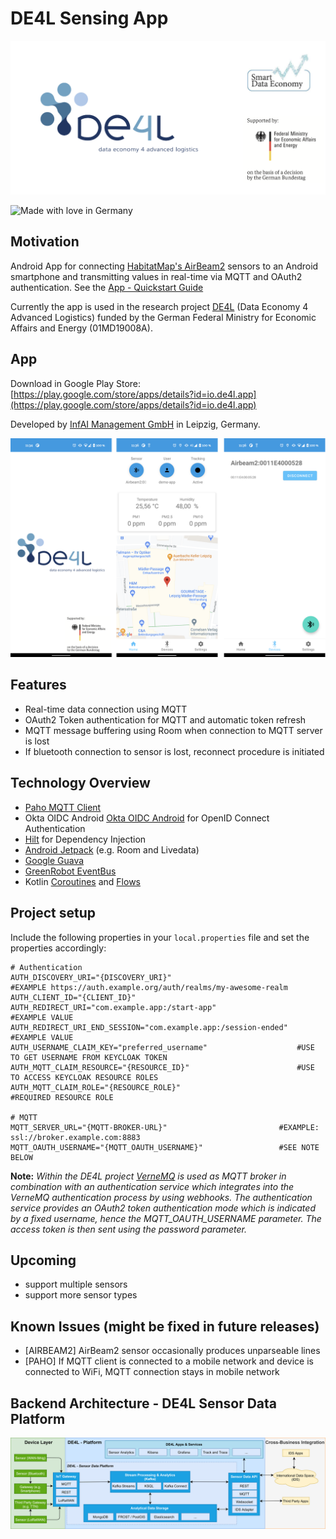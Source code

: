 # DE4L Sensing App 
![Project Logo][project-logo]

![Made with love in Germany](https://madewithlove.now.sh/de?heart=true&colorA=%23000000&colorB=%23299fc7&template=for-the-badge)

## Motivation

Android App for connecting [HabitatMap's AirBeam2](https://www.habitatmap.org/airbeam) sensors to an Android smartphone and transmitting values in real-time via MQTT and OAuth2 authentication. See the [App - Quickstart Guide](documentation/quickstart-airbeam2-de4l-app.pdf)

Currently the app is used in the research project [DE4L](https://de4l.io/en/about-de4l/) (Data Economy 4 Advanced Logistics) funded by the German Federal Ministry for Economic Affairs and Energy (01MD19008A).

## App

Download in Google Play Store:
[https://play.google.com/store/apps/details?id=io.de4l.app](https://play.google.com/store/apps/details?id=io.de4l.app)

Developed by [InfAI Management GmbH](https://infai.org/) in Leipzig, Germany.

![App Screenshots][app-teaser]

## Features
- Real-time data connection using MQTT
- OAuth2 Token authentication for MQTT and automatic token refresh
- MQTT message buffering using Room when connection to MQTT server is lost
- If bluetooth connection to sensor is lost, reconnect procedure is initiated

## Technology Overview
- [Paho MQTT Client](https://github.com/eclipse/paho.mqtt.android)
- Okta OIDC Android [Okta OIDC Android](https://github.com/okta/okta-oidc-android) for OpenID Connect Authentication
- [Hilt](https://dagger.dev/hilt/) for Dependency Injection
- [Android Jetpack](https://developer.android.com/jetpack) (e.g. Room and Livedata)
- [Google Guava](https://github.com/google/guava)
- [GreenRobot EventBus](https://greenrobot.org/eventbus/)
- Kotlin [Coroutines](https://kotlinlang.org/docs/coroutines-guide.html) and [Flows](https://kotlinlang.org/docs/flow.html)


## Project setup

Include the following properties in your `local.properties` file and set the properties accordingly:

```
# Authentication
AUTH_DISCOVERY_URI="{DISCOVERY_URI}"                            #EXAMPLE https://auth.example.org/auth/realms/my-awesome-realm
AUTH_CLIENT_ID="{CLIENT_ID}"
AUTH_REDIRECT_URI="com.example.app:/start-app"                  #EXAMPLE VALUE
AUTH_REDIRECT_URI_END_SESSION="com.example.app:/session-ended"  #EXAMPLE VALUE
AUTH_USERNAME_CLAIM_KEY="preferred_username"                    #USE TO GET USERNAME FROM KEYCLOAK TOKEN
AUTH_MQTT_CLAIM_RESOURCE="{RESOURCE_ID}"                        #USE TO ACCESS KEYCLOAK RESOURCE ROLES
AUTH_MQTT_CLAIM_ROLE="{RESOURCE_ROLE}"                          #REQUIRED RESOURCE ROLE

# MQTT
MQTT_SERVER_URL="{MQTT-BROKER-URL}"                         #EXAMPLE: ssl://broker.example.com:8883
MQTT_OAUTH_USERNAME="{MQTT_OAUTH_USERNAME}"                 #SEE NOTE BELOW
```

**Note:**
*Within the DE4L project [VerneMQ](https://vernemq.com/) is used as MQTT broker in combination with an authentication service which integrates into the VerneMQ authentication process by using webhooks. The authentication service provides an OAuth2 token authentication mode which is indicated by a fixed username, hence the MQTT_OAUTH_USERNAME parameter. The access token is then sent using the password parameter.*

## Upcoming
- support multiple sensors
- support more sensor types

## Known Issues (might be fixed in future releases)
- [AIRBEAM2] AirBeam2 sensor occasionally produces unparseable lines
- [PAHO] If MQTT client is connected to a mobile network and device is connected to WiFi, MQTT connection stays in mobile network

## Backend Architecture - DE4L Sensor Data Platform
![alt text][platform-architecture]


[project-logo]: documentation/logos/project-logo.png "DE4L Project Logo"
[platform-architecture]: documentation/de4l-sensor-data-platform-architecture.png "DE4L Sensor Data Platform Architecture"
[app-teaser]: documentation/app-teaser.png "App Teaser"